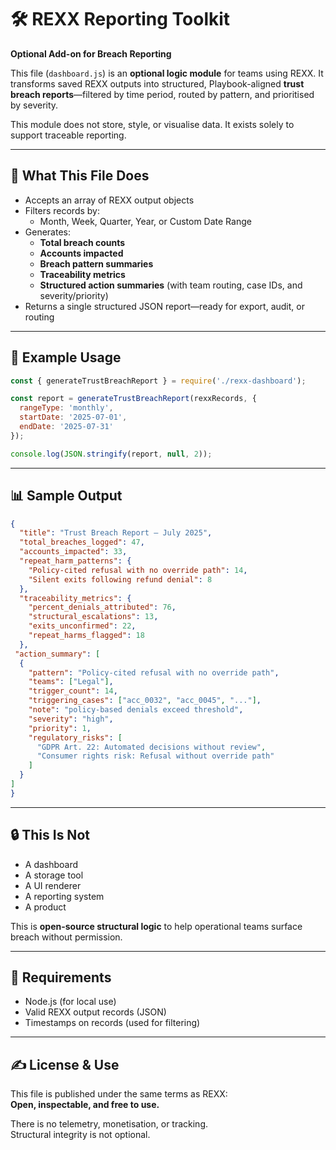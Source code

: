 # 🛠 REXX Reporting Toolkit  
**Optional Add-on for Breach Reporting**

This file (`dashboard.js`) is an **optional logic module** for teams using REXX. It transforms saved REXX outputs into structured, Playbook-aligned **trust breach reports**—filtered by time period, routed by pattern, and prioritised by severity.

This module does not store, style, or visualise data. It exists solely to support traceable reporting.

---

## 📂 What This File Does

- Accepts an array of REXX output objects
- Filters records by:
  - Month, Week, Quarter, Year, or Custom Date Range
- Generates:
  - **Total breach counts**
  - **Accounts impacted**
  - **Breach pattern summaries**
  - **Traceability metrics**
  - **Structured action summaries** (with team routing, case IDs, and severity/priority)
- Returns a single structured JSON report—ready for export, audit, or routing

---

## 🧪 Example Usage

```js
const { generateTrustBreachReport } = require('./rexx-dashboard');

const report = generateTrustBreachReport(rexxRecords, {
  rangeType: 'monthly',
  startDate: '2025-07-01',
  endDate: '2025-07-31'
});

console.log(JSON.stringify(report, null, 2));
```

---

## 📊 Sample Output

```json
{
  "title": "Trust Breach Report — July 2025",
  "total_breaches_logged": 47,
  "accounts_impacted": 33,
  "repeat_harm_patterns": {
    "Policy-cited refusal with no override path": 14,
    "Silent exits following refund denial": 8
  },
  "traceability_metrics": {
    "percent_denials_attributed": 76,
    "structural_escalations": 13,
    "exits_unconfirmed": 22,
    "repeat_harms_flagged": 18
  },
 "action_summary": [
  {
    "pattern": "Policy-cited refusal with no override path",
    "teams": ["Legal"],
    "trigger_count": 14,
    "triggering_cases": ["acc_0032", "acc_0045", "..."],
    "note": "policy-based denials exceed threshold",
    "severity": "high",
    "priority": 1,
    "regulatory_risks": [
      "GDPR Art. 22: Automated decisions without review",
      "Consumer rights risk: Refusal without override path"
    ]
  }
]
}
```

---

## 🔒 This Is Not

- A dashboard  
- A storage tool  
- A UI renderer  
- A reporting system  
- A product  

This is **open-source structural logic** to help operational teams surface breach without permission.

---

## 📄 Requirements

- Node.js (for local use)
- Valid REXX output records (JSON)
- Timestamps on records (used for filtering)

---

## ✍️ License & Use

This file is published under the same terms as REXX:  
**Open, inspectable, and free to use.**

There is no telemetry, monetisation, or tracking.  
Structural integrity is not optional.
